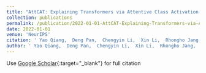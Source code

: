 ```yaml
---
title: "AttCAT: Explaining Transformers via Attentive Class Activation Tokens"
collection: publications
permalink: /publication/2022-01-01-AttCAT-Explaining-Transformers-via-Attentive-Class-Activation-Tokens
date: 2022-01-01
venue: 'NeurIPS'
citation: ' Yao Qiang,  Deng Pan,  Chengyin Li,  Xin Li,  Rhongho Jang,  Dongxiao Zhu, &quot;AttCAT: Explaining Transformers via Attentive Class Activation Tokens.&quot; In the proceedings of NeurIPS, 2022.'
author: ' Yao Qiang,  Deng Pan,  Chengyin Li,  Xin Li,  Rhongho Jang,  Dongxiao Zhu, '
---
```

Use [Google Scholar](https://scholar.google.com/scholar?q=AttCAT:+Explaining+Transformers+via+Attentive+Class+Activation+Tokens){:target="_blank"} for full citation